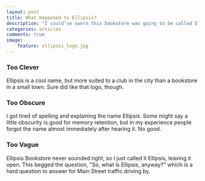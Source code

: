 ```yaml
---
layout: post
title: What Happened to Ellipsis?
description: "I could've sworn this bookstore was going to be called Ellipsis..."
categories: articles
comments: true
image:
    feature: ellipsis_logo.jpg
---
```


### Too Clever

Ellipsis is a cool name, but more suited to a club in the city than a bookstore in a small town.  Sure did like that logo, though.

### Too Obscure

I got tired of spelling and explaining the name Ellipsis.  Some might say a little obscurity is good for memory retention, but in my experience people forgot the name almost immediately after hearing it.  No good.

### Too Vague

Ellipsis Bookstore never sounded right, so I just called it Ellipsis, leaving it open.  This begged the question, "So, what is Ellipsis, anyway?" which is a hard question to answer for Main Street traffic driving by.
